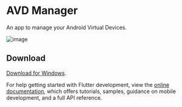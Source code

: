 # AVD Manager

An app to manage your Android Virtual Devices.

![image](https://github.com/harysuryanto/avd_manager/assets/17674038/a2c5a77f-0e36-4fc8-b55a-42e77ebb15be)

## Download
[Download for Windows](https://github.com/harysuryanto/avd_manager/releases/download/v0.0.1/avd_manager_v0.0.1.zip).

For help getting started with Flutter development, view the
[online documentation](https://docs.flutter.dev/), which offers tutorials,
samples, guidance on mobile development, and a full API reference.

